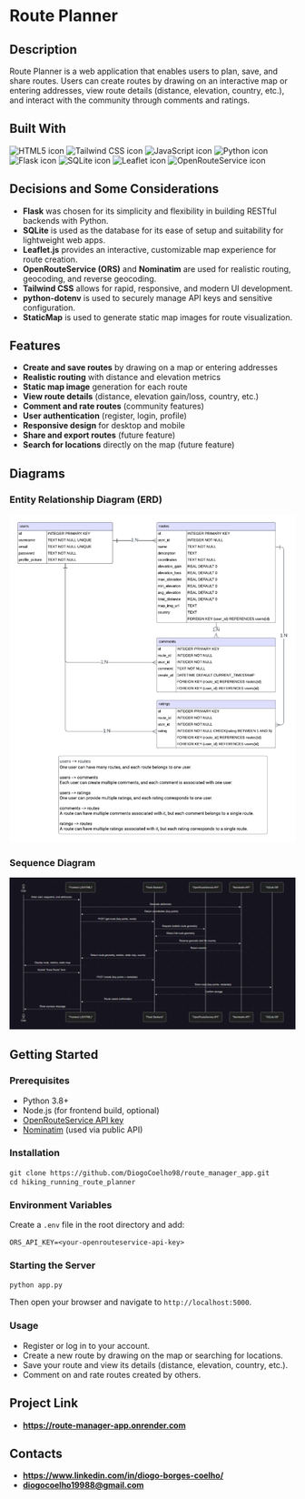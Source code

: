 # Route Planner

## Description
Route Planner is a web application that enables users to plan, save, and share routes. Users can create routes by drawing on an interactive map or entering addresses, view route details (distance, elevation, country, etc.), and interact with the community through comments and ratings.

## Built With
<img src="https://img.shields.io/badge/HTML5-E34F26?style=for-the-badge&logo=html5&logoColor=white" alt="HTML5 icon" />
<img src="https://img.shields.io/badge/CSS-06B6D4?style=for-the-badge&logo=tailwindcss&logoColor=white" alt="Tailwind CSS icon" />
<img src="https://img.shields.io/badge/JavaScript-F7DF1E?style=for-the-badge&logo=javascript&logoColor=black" alt="JavaScript icon" />
<img src="https://img.shields.io/badge/Python-3776AB?style=for-the-badge&logo=python&logoColor=white" alt="Python icon" />
<img src="https://img.shields.io/badge/Flask-000000?style=for-the-badge&logo=flask&logoColor=white" alt="Flask icon" />
<img src="https://img.shields.io/badge/SQLite-003B57?style=for-the-badge&logo=sqlite&logoColor=white" alt="SQLite icon" />
<img src="https://img.shields.io/badge/Leaflet-199900?style=for-the-badge&logo=leaflet&logoColor=white" alt="Leaflet icon" />
<img src="https://img.shields.io/badge/OpenRouteService-FF6F00?style=for-the-badge&logo=OpenStreetMap&logoColor=white" alt="OpenRouteService icon" />

## Decisions and Some Considerations
- **Flask** was chosen for its simplicity and flexibility in building RESTful backends with Python.
- **SQLite** is used as the database for its ease of setup and suitability for lightweight web apps.
- **Leaflet.js** provides an interactive, customizable map experience for route creation.
- **OpenRouteService (ORS)** and **Nominatim** are used for realistic routing, geocoding, and reverse geocoding.
- **Tailwind CSS** allows for rapid, responsive, and modern UI development.
- **python-dotenv** is used to securely manage API keys and sensitive configuration.
- **StaticMap** is used to generate static map images for route visualization.

## Features
- **Create and save routes** by drawing on a map or entering addresses
- **Realistic routing** with distance and elevation metrics
- **Static map image** generation for each route
- **View route details** (distance, elevation gain/loss, country, etc.)
- **Comment and rate routes** (community features)
- **User authentication** (register, login, profile)
- **Responsive design** for desktop and mobile
- **Share and export routes** (future feature)
- **Search for locations** directly on the map (future feature)

## Diagrams

### Entity Relationship Diagram (ERD)
![ER Diagram](https://raw.githubusercontent.com/DiogoCoelho98/route_manager_app/master/documentation/ER_diagram.png)


### Sequence Diagram
![ER Diagram](https://raw.githubusercontent.com/DiogoCoelho98/route_manager_app/master/documentation/route_creation_sequence_chart.png)

## Getting Started

### Prerequisites
- Python 3.8+
- Node.js (for frontend build, optional)
- [OpenRouteService API key](https://openrouteservice.org/sign-up/)
- [Nominatim](https://nominatim.org/) (used via public API)

### Installation
```
git clone https://github.com/DiogoCoelho98/route_manager_app.git
cd hiking_running_route_planner
```

### Environment Variables
Create a `.env` file in the root directory and add:
```
ORS_API_KEY=<your-openrouteservice-api-key>
```

### Starting the Server
```
python app.py
```
Then open your browser and navigate to `http://localhost:5000`.

### Usage
- Register or log in to your account.
- Create a new route by drawing on the map or searching for locations.
- Save your route and view its details (distance, elevation, country, etc.).
- Comment on and rate routes created by others.

## Project Link
- **https://route-manager-app.onrender.com**

## Contacts
- **https://www.linkedin.com/in/diogo-borges-coelho/**
- **diogocoelho19988@gmail.com**


